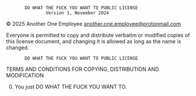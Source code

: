            DO WHAT THE FUCK YOU WANT TO PUBLIC LICENSE
                   Version 1, November 2024

&copy; 2025 Another One Employee <another.one.employee@protonmail.com>

Everyone is permitted to copy and distribute verbatim or modified
copies of this license document, and changing it is allowed as long
as the name is changed.

           DO WHAT THE FUCK YOU WANT TO PUBLIC LICENSE
  TERMS AND CONDITIONS FOR COPYING, DISTRIBUTION AND MODIFICATION

 0. You just DO WHAT THE FUCK YOU WANT TO.